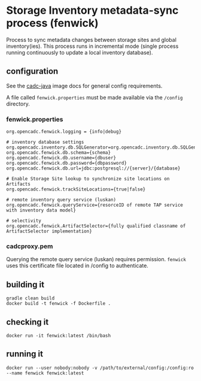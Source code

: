 # Storage Inventory metadata-sync process (fenwick)

Process to sync metadata changes between storage sites and global inventory(ies). This process runs in
incremental mode (single process running continuously to update a local inventory database). 

## configuration
See the [cadc-java](https://github.com/opencadc/docker-base/tree/master/cadc-java) image docs for general config requirements.

A file called `fenwick.properties` must be made available via the `/config` directory.

### fenwick.properties
```
org.opencadc.fenwick.logging = {info|debug}

# inventory database settings
org.opencadc.inventory.db.SQLGenerator=org.opencadc.inventory.db.SQLGenerator
org.opencadc.fenwick.db.schema={schema}
org.opencadc.fenwick.db.username={dbuser}
org.opencadc.fenwick.db.password={dbpassword}
org.opencadc.fenwick.db.url=jdbc:postgresql://{server}/{database}

# Enable Storage Site lookup to synchronize site locations on Artifacts
org.opencadc.fenwick.trackSiteLocations={true|false}

# remote inventory query service (luskan)
org.opencadc.fenwick.queryService={resorceID of remote TAP service with inventory data model}

# selectivity
org.opencadc.fenwick.ArtifactSelector={fully qualified classname of ArtifactSelector implementation}
```

### cadcproxy.pem
Querying the remote query service (luskan) requires permission. `fenwick` uses this certificate file located
in /config to authenticate.

## building it
```
gradle clean build
docker build -t fenwick -f Dockerfile .
```

## checking it
```
docker run -it fenwick:latest /bin/bash
```

## running it
```
docker run --user nobody:nobody -v /path/to/external/config:/config:ro --name fenwick fenwick:latest
```

